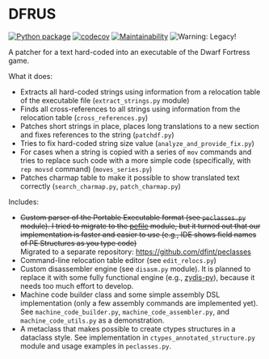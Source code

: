 # DFRUS

[![Python package](https://github.com/dfint/dfrus/workflows/Python%20package/badge.svg)](https://github.com/dfint/dfrus/actions?query=workflow%3A"Python+package")
[![codecov](https://codecov.io/gh/dfint/dfrus/branch/develop/graph/badge.svg?token=PKw7KdAswK)](https://codecov.io/gh/dfint/dfrus)
[![Maintainability](https://api.codeclimate.com/v1/badges/a6f643592f957f04ad0e/maintainability)](https://codeclimate.com/github/dfint/dfrus/maintainability)
![Warning: Legacy!](https://img.shields.io/badge/Warning-Legacy!-red)

A patcher for a text hard-coded into an executable of the Dwarf Fortress game.

What it does:

- Extracts all hard-coded strings using information from a relocation table of the executable file (`extract_strings.py` module)
- Finds all cross-references to all strings using information from the relocation table (`cross_references.py`)
- Patches short strings in place, places long translations to a new section and fixes references to the string (`patchdf.py`)
- Tries to fix hard-coded string size value (`analyze_and_provide_fix.py`)
- For cases when a string is copied with a series of `mov` commands and tries to replace such code with a more simple code (specifically, with `rep movsd` command)  (`moves_series.py`)
- Patches charmap table to make it possible to show translated text correctly (`search_charmap.py`, `patch_charmap.py`)

Includes:

- <s>Custom parser of the Portable Executable format (see `peclasses.py` module). I tried to migrate to the [pefile](https://github.com/erocarrera/pefile) module, but it turned out that our implementation is faster and easier to use (e.g., IDE shows field names of PE Structures as you type code)</s>  
  Migrated to a separate repository: https://github.com/dfint/peclasses
- Command-line relocation table editor (see `edit_relocs.py`)
- Custom disassembler engine (see `disasm.py` module). It is planned to replace it with some fully functional engine (e.g., [zydis-py](https://github.com/zyantific/zydis-py)), because it needs too much effort to develop.
- Machine code builder class and some simple assembly DSL implementation (only a few assembly commands are implemented yet). See `machine_code_builder.py`, `machine_code_assembler.py`, and `machine_code_utils.py` as a demonstration.
- A metaclass that makes possible to create ctypes structures in a dataclass style. See implementation in `ctypes_annotated_structure.py` module and usage examples in `peclasses.py`.
